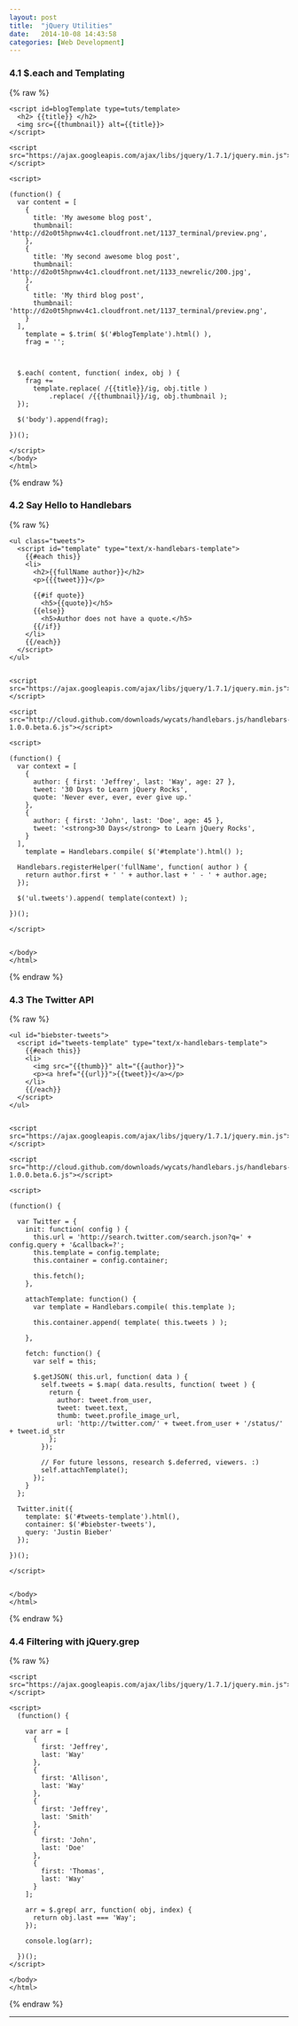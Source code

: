 ```yaml
---
layout: post
title:  "jQuery Utilities"
date:   2014-10-08 14:43:58
categories: [Web Development]
---
```



### 4.1 $.each and Templating

{% raw %}
    <!doctype html>
    <html>
    <head>
      <meta charset=utf-8>
      <title>Q&A</title>
    </head>
    <body>

    <script id=blogTemplate type=tuts/template>
      <h2> {{title}} </h2>
      <img src={{thumbnail}} alt={{title}}>
    </script>

    <script src="https://ajax.googleapis.com/ajax/libs/jquery/1.7.1/jquery.min.js"></script>

    <script>

    (function() {
      var content = [
        {
          title: 'My awesome blog post',
          thumbnail: 'http://d2o0t5hpnwv4c1.cloudfront.net/1137_terminal/preview.png',
        },
        {
          title: 'My second awesome blog post',
          thumbnail: 'http://d2o0t5hpnwv4c1.cloudfront.net/1133_newrelic/200.jpg',
        },
        {
          title: 'My third blog post',
          thumbnail: 'http://d2o0t5hpnwv4c1.cloudfront.net/1137_terminal/preview.png',
        }
      ],
        template = $.trim( $('#blogTemplate').html() ),
        frag = '';



      $.each( content, function( index, obj ) {
        frag +=
          template.replace( /{{title}}/ig, obj.title )
              .replace( /{{thumbnail}}/ig, obj.thumbnail );   
      });

      $('body').append(frag);

    })();

    </script>
    </body>
    </html>
{% endraw %}
   

### 4.2 Say Hello to Handlebars
{% raw %}
    <html>
    <head>
      <meta charset=utf-8>
      <title>Mustache</title>
    <style>
    h2 span { color: gray; font-size: .8em; }
    </style>
    </head>
    <body>

    <ul class="tweets">
      <script id="template" type="text/x-handlebars-template">
        {{#each this}}
        <li>
          <h2>{{fullName author}}</h2>
          <p>{{{tweet}}}</p>

          {{#if quote}}
            <h5>{{quote}}</h5>
          {{else}}
            <h5>Author does not have a quote.</h5>
          {{/if}}
        </li>
        {{/each}}
      </script>
    </ul>


    <script src="https://ajax.googleapis.com/ajax/libs/jquery/1.7.1/jquery.min.js"></script>

    <script src="http://cloud.github.com/downloads/wycats/handlebars.js/handlebars-1.0.0.beta.6.js"></script>

    <script>

    (function() {
      var context = [
        {
          author: { first: 'Jeffrey', last: 'Way', age: 27 },
          tweet: '30 Days to Learn jQuery Rocks',
          quote: 'Never ever, ever, ever give up.'
        },
        {
          author: { first: 'John', last: 'Doe', age: 45 },
          tweet: '<strong>30 Days</strong> to Learn jQuery Rocks',
        }
      ],
        template = Handlebars.compile( $('#template').html() );

      Handlebars.registerHelper('fullName', function( author ) {
        return author.first + ' ' + author.last + ' - ' + author.age;
      });

      $('ul.tweets').append( template(context) );

    })();

    </script>


    </body>
    </html>
{% endraw %}


### 4.3 The Twitter API
{% raw %}
    <html>
    <head>
      <meta charset=utf-8>
      <title>Twitter</title>
      <style>
      body { width: 600px; margin: auto; }
      ul { list-style: none; }
      li { padding-bottom: 1em; }
      img { float: left; padding-right: 1em; }
      a { text-decoration: none; color: #333; }
      </style>
    </head>
    <body>

    <ul id="biebster-tweets">
      <script id="tweets-template" type="text/x-handlebars-template">
        {{#each this}}
        <li>
          <img src="{{thumb}}" alt="{{author}}">
          <p><a href="{{url}}">{{tweet}}</a></p>
        </li>
        {{/each}}
      </script>   
    </ul>


    <script src="https://ajax.googleapis.com/ajax/libs/jquery/1.7.1/jquery.min.js"></script>

    <script src="http://cloud.github.com/downloads/wycats/handlebars.js/handlebars-1.0.0.beta.6.js"></script>

    <script>

    (function() {

      var Twitter = {
        init: function( config ) {
          this.url = 'http://search.twitter.com/search.json?q=' + config.query + '&callback=?';
          this.template = config.template;
          this.container = config.container;

          this.fetch();
        },

        attachTemplate: function() {
          var template = Handlebars.compile( this.template );

          this.container.append( template( this.tweets ) );

        },

        fetch: function() {
          var self = this;

          $.getJSON( this.url, function( data ) {
            self.tweets = $.map( data.results, function( tweet ) {
              return {
                author: tweet.from_user,
                tweet: tweet.text,
                thumb: tweet.profile_image_url,
                url: 'http://twitter.com/' + tweet.from_user + '/status/' + tweet.id_str
              };
            });

            // For future lessons, research $.deferred, viewers. :)
            self.attachTemplate(); 
          });
        }
      };

      Twitter.init({
        template: $('#tweets-template').html(),
        container: $('#biebster-tweets'),
        query: 'Justin Bieber'
      });

    })();

    </script>


    </body>
    </html>
{% endraw %}



### 4.4 Filtering with jQuery.grep
{% raw %}
    <html>
    <head>
      <meta charset=utf-8>
      <title>$.grep</title>
    </head>
    <body>


    <script src="https://ajax.googleapis.com/ajax/libs/jquery/1.7.1/jquery.min.js"></script>

    <script>
      (function() {
        
        var arr = [
          {
            first: 'Jeffrey',
            last: 'Way'
          },
          {
            first: 'Allison',
            last: 'Way'
          },
          {
            first: 'Jeffrey',
            last: 'Smith'
          },
          {
            first: 'John',
            last: 'Doe'
          },
          {
            first: 'Thomas',
            last: 'Way'
          }
        ];

        arr = $.grep( arr, function( obj, index) {
          return obj.last === 'Way';
        });

        console.log(arr);

      })();
    </script>

    </body>
    </html>
{% endraw %}


















---














